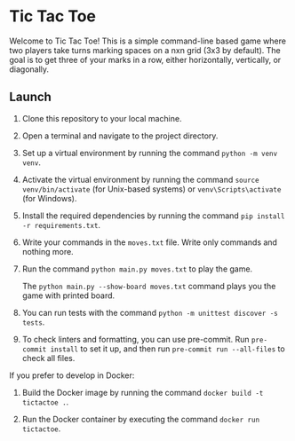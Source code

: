 # Tic Tac Toe

Welcome to Tic Tac Toe! This is a simple command-line based game where two players take turns marking spaces on a nxn grid (3x3 by default). The goal is to get three of your marks in a row, either horizontally, vertically, or diagonally.

## Launch

1. Clone this repository to your local machine.

2. Open a terminal and navigate to the project directory.

3. Set up a virtual environment by running the command `python -m venv venv`.

4. Activate the virtual environment by running the command `source venv/bin/activate` (for Unix-based systems) or `venv\Scripts\activate` (for Windows).

5. Install the required dependencies by running the command `pip install -r requirements.txt`.

6. Write your commands in the `moves.txt` file. Write only commands and nothing more.

7. Run the command `python main.py moves.txt` to play the game.

    The `python main.py --show-board moves.txt` command plays you the game with printed board.

8. You can run tests with the command `python -m unittest discover -s tests`.

9. To check linters and formatting, you can use pre-commit. Run `pre-commit install` to set it up, and then run `pre-commit run --all-files` to check all files.

If you prefer to develop in Docker:

1. Build the Docker image by running the command `docker build -t tictactoe .`.

2. Run the Docker container by executing the command `docker run tictactoe`.

